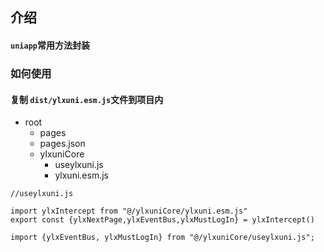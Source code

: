 ## 介绍
#### `uniapp`常用方法封装
### 如何使用
#### 复制 `dist/ylxuni.esm.js`文件到项目内

- root
    - pages
    - pages.json
    - ylxuniCore
        - useylxuni.js
        - ylxuni.esm.js

```
//useylxuni.js

import ylxIntercept from "@/ylxuniCore/ylxuni.esm.js"
export const {ylxNextPage,ylxEventBus,ylxMustLogIn} = ylxIntercept()
```
```cookie
import {ylxEventBus, ylxMustLogIn} from "@/ylxuniCore/useylxuni.js";
```
